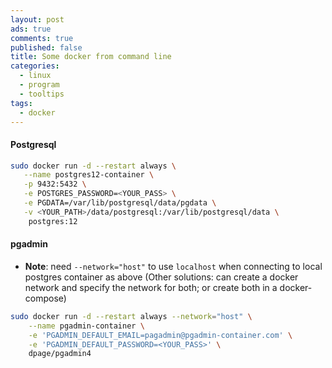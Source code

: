 ```yaml
---
layout: post
ads: true
comments: true
published: false
title: Some docker from command line
categories:
  - linux
  - program
  - tooltips
tags:
  - docker
---
```

#### Postgresql

```bash
sudo docker run -d --restart always \
   --name postgres12-container \
   -p 9432:5432 \
   -e POSTGRES_PASSWORD=<YOUR_PASS> \
   -e PGDATA=/var/lib/postgresql/data/pgdata \
   -v <YOUR_PATH>/data/postgresql:/var/lib/postgresql/data \
    postgres:12
```

#### pgadmin

- **Note**: need `--network="host"` to use `localhost` when connecting to local postgres container as above (Other solutions: can create a docker network and specify the network for both; or create both in a docker-compose)

```bash
sudo docker run -d --restart always --network="host" \
    --name pgadmin-container \
    -e 'PGADMIN_DEFAULT_EMAIL=pagadmin@pgadmin-container.com' \
    -e 'PGADMIN_DEFAULT_PASSWORD=<YOUR_PASS>' \
    dpage/pgadmin4
```

